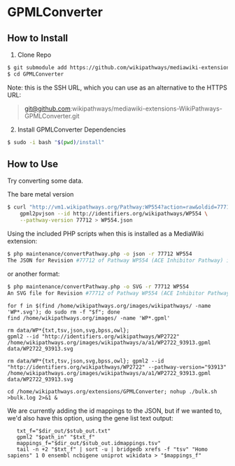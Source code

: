 # GPMLConverter

## How to Install

1. Clone Repo

```sh
$ git submodule add https://github.com/wikipathways/mediawiki-extensions-WikiPathways-GPMLConverter.git GPMLConverter
$ cd GPMLConverter
```

Note: this is the SSH URL, which you can use as an alternative to the HTTPS URL:
> git@github.com:wikipathways/mediawiki-extensions-WikiPathways-GPMLConverter.git

2. Install GPMLConverter Dependencies

```sh
$ sudo -i bash "$(pwd)/install"
```

## How to Use
Try converting some data.

The bare metal version
```sh
$ curl "http://vm1.wikipathways.org/Pathway:WP554?action=raw&oldid=77712" | \
	gpml2pvjson --id http://identifiers.org/wikipathways/WP554 \
	--pathway-version 77712 > WP554.json
```

Using the included PHP scripts when this is installed as a MediaWiki extension:
``` sh
$ php maintenance/convertPathway.php -o json -r 77712 WP554
The JSON for Revision #77712 of Pathway WP554 (ACE Inhibitor Pathway) is stored at WP554.json
```

or another format:
``` sh
$ php maintenance/convertPathway.php -o SVG -r 77712 WP554
An SVG file for Revision #77712 of Pathway WP554 (ACE Inhibitor Pathway) stored at WP554.svg
```

```
for f in $(find /home/wikipathways.org/images/wikipathways/ -name 'WP*.svg'); do sudo rm -f "$f"; done
find /home/wikipathways.org/images/ -name 'WP*.gpml'

rm data/WP*{txt,tsv,json,svg,bpss,owl}; 
gpml2 --id "http://identifiers.org/wikipathways/WP2722" /home/wikipathways.org/images/wikipathways/a/a1/WP2722_93913.gpml data/WP2722_93913.svg

rm data/WP*{txt,tsv,json,svg,bpss,owl}; gpml2 --id "http://identifiers.org/wikipathways/WP2722" --pathway-version="93913" /home/wikipathways.org/images/wikipathways/a/a1/WP2722_93913.gpml data/WP2722_93913.svg

cd /home/wikipathways.org/extensions/GPMLConverter; nohup ./bulk.sh >bulk.log 2>&1 &
```

We are currently adding the id mappings to the JSON, but if we wanted to, we'd also have this option, using the gene list text output:
```
   txt_f="$dir_out/$stub_out.txt"
   gpml2 "$path_in" "$txt_f"
   mappings_f="$dir_out/$stub_out.idmappings.tsv"
   tail -n +2 "$txt_f" | sort -u | bridgedb xrefs -f "tsv" "Homo sapiens" 1 0 ensembl ncbigene uniprot wikidata > "$mappings_f"
```
